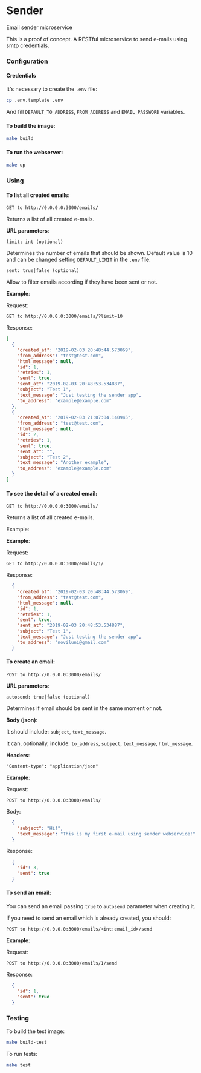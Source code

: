 # Sender

Email sender microservice


This is a proof of concept. A RESTful microservice to send e-mails using smtp credentials.


### Configuration

#### Credentials

It's necessary to create the `.env` file:

```bash
cp .env.template .env
```

And fill `DEFAULT_TO_ADDRESS`, `FROM_ADDRESS` and `EMAIL_PASSWORD` variables.


#### To build the image:

```bash
make build
```

#### To run the webserver:

```bash
make up
```


### Using

#### To list all created emails:

```
GET to http://0.0.0.0:3000/emails/
```

Returns a list of all created e-mails.

__URL parameters__:

```
limit: int (optional)
```

Determines the number of emails that should be shown. Default value is 10 and can be changed setting `DEFAULT_LIMIT` in the `.env` file.


```
sent: true|false (optional)
```

Allow to filter emails according if they have been sent or not.


__Example__:

Request:
```
GET to http://0.0.0.0:3000/emails/?limit=10
```

Response:

```json
[
  {
    "created_at": "2019-02-03 20:48:44.573069",
    "from_address": "test@test.com", 
    "html_message": null, 
    "id": 1, 
    "retries": 1, 
    "sent": true, 
    "sent_at": "2019-02-03 20:48:53.534887", 
    "subject": "Test 1", 
    "text_message": "Just testing the sender app", 
    "to_address": "example@example.com"
  }, 
  {
    "created_at": "2019-02-03 21:07:04.140945", 
    "from_address": "test@test.com", 
    "html_message": null, 
    "id": 2, 
    "retries": 1, 
    "sent": true, 
    "sent_at": "", 
    "subject": "Test 2", 
    "text_message": "Another example", 
    "to_address": "example@example.com"
  }
]
```


#### To see the detail of a created email:

```
GET to http://0.0.0.0:3000/emails/
```

Returns a list of all created e-mails.

Example:


__Example__:

Request:
```
GET to http://0.0.0.0:3000/emails/1/
```

Response:
```json
  {
    "created_at": "2019-02-03 20:48:44.573069",
    "from_address": "test@test.com",
    "html_message": null,
    "id": 1,
    "retries": 1,
    "sent": true,
    "sent_at": "2019-02-03 20:48:53.534887",
    "subject": "Test 1",
    "text_message": "Just testing the sender app",
    "to_address": "noviluni@gmail.com"
  }
```


#### To create an email:

```
POST to http://0.0.0.0:3000/emails/
```

__URL parameters__:

```
autosend: true|false (optional)
```
Determines if email should be sent in the same moment or not.


__Body (json)__:

It should include: `subject`, `text_message`.

It can, optionally, include:  `to_address`, `subject`, `text_message`, `html_message`.


__Headers__:

```
"Content-type": "application/json"
```


__Example__:

Request:
```
POST to http://0.0.0.0:3000/emails/
```

Body:
```json
  {
    "subject": "Hi!",
    "text_message": "This is my first e-mail using sender webservice!"
  }
```

Response:

```json
  {
    "id": 3,
    "sent": true
  }
```


#### To send an email:

You can send an email passing `true` to `autosend` parameter when creating it.

If you need to send an email which is already created, you should:
```
POST to http://0.0.0.0:3000/emails/<int:email_id>/send
```


__Example__:

Request:
```
POST to http://0.0.0.0:3000/emails/1/send
```

Response:

```json
  {
    "id": 1,
    "sent": true
  }
```


### Testing

To build the test image:
```bash
make build-test
```


To run tests:

```bash
make test
```
